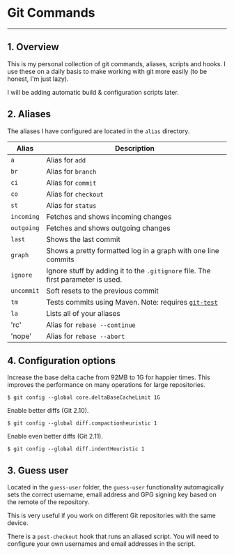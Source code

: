 # Git Commands
---

## 1. Overview
This is my personal collection of git commands, aliases, scripts and hooks. I use these on a daily basis to make working with git more easily (to be honest, I'm just lazy).

I will be adding automatic build & configuration scripts later.

## 2. Aliases

The aliases I have configured are located in the `alias` directory.

| Alias | Description
|-----|--------
| `a` | Alias for `add`
| `br` | Alias for `branch`
| `ci` | Alias for `commit`
| `co` | Alias for `checkout`
| `st` | Alias for `status`
| `incoming` | Fetches and shows incoming changes
| `outgoing` | Fetches and shows outgoing changes
| `last` | Shows the last commit
| `graph` | Shows a pretty formatted log in a graph with one line commits
| `ignore` | Ignore stuff by adding it to the `.gitignore` file. The first parameter is used.
| `uncommit` | Soft resets to the previous commit
| `tm` | Tests commits using Maven. Note: requires [`git-test`](https://github.com/spotify/git-test)
| `la` | Lists all of your aliases
| 'rc' | Alias for `rebase --continue`
| 'nope' | Alias for `rebase --abort`

## 4. Configuration options

Increase the base delta cache from 92MB to 1G for happier times.
This improves the performance on many operations for large repositories.

```
$ git config --global core.deltaBaseCacheLimit 1G
```

Enable better diffs (Git 2.10).


```
$ git config --global diff.compactionheuristic 1
```

Enable even better diffs (Git 2.11).

```
$ git config --global diff.indentHeuristic 1
```

## 3. Guess user

Located in the `guess-user` folder,
the `guess-user` functionality automagically sets the correct username, email address and GPG signing key based on the remote of the repository.

This is very useful if you work on different Git repositories with the same device.

There is a `post-checkout` hook that runs an aliased script. You will need to configure
your own usernames and email addresses in the script.
